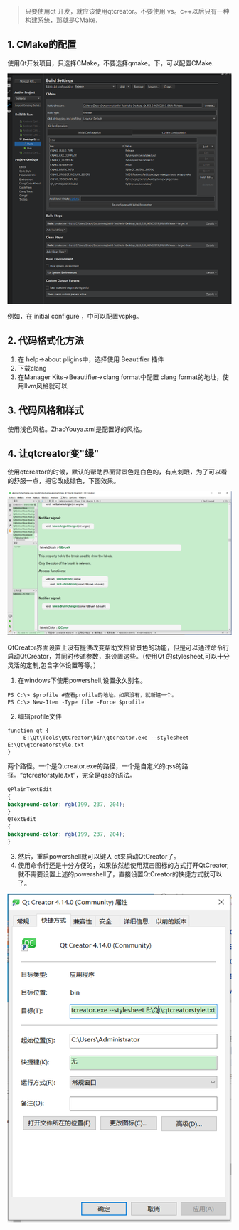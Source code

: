 
> 只要使用qt 开发，就应该使用qtcreator。不要使用 vs。c++以后只有一种构建系统，那就是CMake.

## 1. CMake的配置

使用Qt开发项目，只选择CMake，不要选择qmake。下，可以配置CMake.

![](images/qtcmake.png)

例如，在 initial configure ，中可以配置vcpkg。
## 2. 代码格式化方法

1. 在 help->about pligins中，选择使用 Beautifier 插件
2. 下载clang
3. 在Manager Kits->Beautifier->clang format中配置 clang format的地址，使用llvm风格就可以


## 3. 代码风格和样式

使用浅色风格。ZhaoYouya.xml是配置好的风格。

## 4. 让qtcreator变"绿"


使用qtcreator的时候，默认的帮助界面背景色是白色的，有点刺眼，为了可以看的舒服一点，把它改成绿色，下图效果。

![](images/greenqtcreator.PNG)

QtCreator界面设置上没有提供改变帮助文档背景色的功能，但是可以通过命令行启动QtCreator，并同时传递参数，来设置这些。（使用Qt 的stylesheet,可以十分灵活的定制,包含字体设置等等。）

1. 在windows下使用powershell,设置永久别名。
```pwsh
PS C:\> $profile #查看profile的地址。如果没有，就新建一个。
PS C:\> New-Item -Type file -Force $profile
```
2. 编辑profile文件
```
function qt {
	 E:\Qt\Tools\QtCreator\bin\qtcreator.exe --stylesheet E:\Qt\qtcreatorstyle.txt
}
```
两个路径。一个是Qtcreator.exe的路径，一个是自定义的qss的路径。“qtcreatorstyle.txt”，完全是qss的语法。

```css
QPlainTextEdit
{
background-color: rgb(199, 237, 204);
}
QTextEdit
{
background-color: rgb(199, 237, 204);
}
```
3. 然后，重启powershell就可以键入 qt来启动QtCreator了。
4. 使用命令行还是十分方便的，如果依然想使用双击图标的方式打开QtCreator,就不需要设置上述的powershell了，直接设置QtCreator的快捷方式就可以了。


![](images/qtcreatorlink.PNG)


